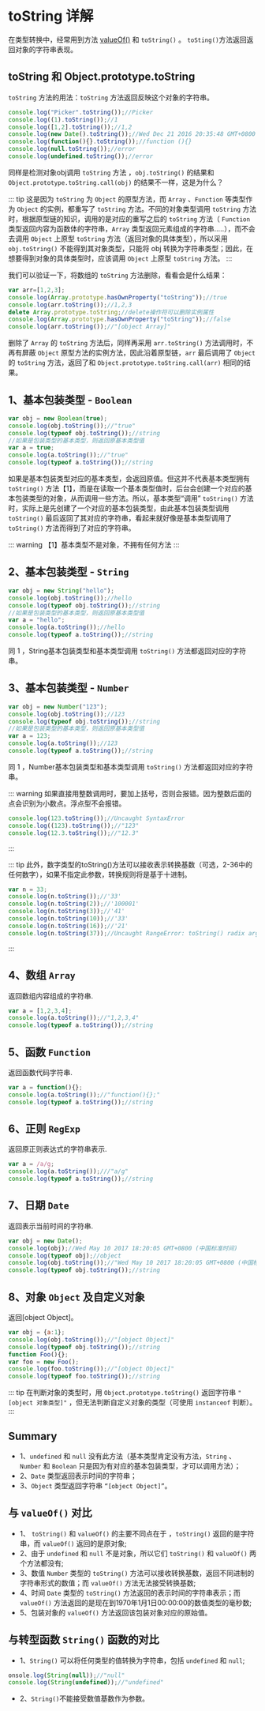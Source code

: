 # toString 详解

在类型转换中，经常用到方法 [valueOf()](/base/valueOf) 和 `toString()` 。 `toSting()`方法返回返回对象的字符串表现。

## toString 和 Object.prototype.toString

`toString` 方法的用法：`toString` 方法返回反映这个对象的字符串。

```js
console.log("Picker".toString());//Picker
console.log((1).toString());//1
console.log([1,2].toString());//1,2
console.log(new Date().toString());//Wed Dec 21 2016 20:35:48 GMT+0800 (中国标准时间)
console.log(function(){}.toString());//function (){}
console.log(null.toString());//error
console.log(undefined.toString());//error
```

同样是检测对象obj调用 `toString` 方法 ，`obj.toString()` 的结果和 `Object.prototype.toString.call(obj)` 的结果不一样，这是为什么？

::: tip
这是因为 `toString` 为 `Object` 的原型方法，而 `Array` 、`Function` 等类型作为 `Object` 的实例，都重写了 `toString` 方法。不同的对象类型调用 `toString` 方法时，根据原型链的知识，调用的是对应的重写之后的 `toString` 方法（ `Function` 类型返回内容为函数体的字符串，`Array` 类型返回元素组成的字符串.....），而不会去调用 `Object` 上原型 `toString` 方法（返回对象的具体类型），所以采用 `obj.toString()` 不能得到其对象类型，只能将 obj 转换为字符串类型；因此，在想要得到对象的具体类型时，应该调用 `Object` 上原型 `toString` 方法。
:::

我们可以验证一下，将数组的 `toString` 方法删除，看看会是什么结果：

```js
var arr=[1,2,3];
console.log(Array.prototype.hasOwnProperty("toString"));//true
console.log(arr.toString());//1,2,3
delete Array.prototype.toString;//delete操作符可以删除实例属性
console.log(Array.prototype.hasOwnProperty("toString"));//false
console.log(arr.toString());//"[object Array]"
```

删除了 `Array` 的 `toString` 方法后，同样再采用 `arr.toString()` 方法调用时，不再有屏蔽 `Object` 原型方法的实例方法，因此沿着原型链，`arr` 最后调用了 `Object` 的 `toString` 方法，返回了和 `Object.prototype.toString.call(arr)` 相同的结果。

## 1、基本包装类型 - `Boolean`

```js
var obj = new Boolean(true);
console.log(obj.toString());//"true"
console.log(typeof obj.toString());//string
//如果是包装类型的基本类型，则返回原基本类型值
var a = true;
console.log(a.toString());//"true"
console.log(typeof a.toString());//string
```

如果是基本包装类型对应的基本类型，会返回原值。但这并不代表基本类型拥有 `toString()` 方法【1】，而是在读取一个基本类型值时，后台会创建一个对应的基本包装类型的对象，从而调用一些方法。所以，基本类型“调用” `toString()` 方法时，实际上是先创建了一个对应的基本包装类型，由此基本包装类型调用 `toString()` 最后返回了其对应的字符串，看起来就好像是基本类型调用了 `toString()` 方法而得到了对应的字符串。

::: warning
【1】基本类型不是对象，不拥有任何方法
:::

## 2、基本包装类型 - `String`

```js
var obj = new String("hello");
console.log(obj.toString());//hello
console.log(typeof obj.toString());//string
//如果是包装类型的基本类型，则返回原基本类型值
var a = "hello";
console.log(a.toString());//hello
console.log(typeof a.toString());//string
```

同 1 ，String基本包装类型和基本类型调用 `toString()` 方法都返回对应的字符串。

## 3、基本包装类型 - `Number`

```js
var obj = new Number("123");
console.log(obj.toString());//123
console.log(typeof obj.toString());//string
//如果是包装类型的基本类型，则返回原基本类型值
var a = 123;
console.log(a.toString());//123
console.log(typeof a.toString());//string
```

同 1 ，Number基本包装类型和基本类型调用 `toString()` 方法都返回对应的字符串。

::: warning
如果直接用整数调用时，要加上括号，否则会报错。因为整数后面的点会识别为小数点。浮点型不会报错。

```js
console.log(123.toString());//Uncaught SyntaxError
console.log((123).toString());//"123"
console.log(12.3.toString());//"12.3"
```

:::

::: tip
此外，数字类型的toString()方法可以接收表示转换基数（可选，2-36中的任何数字），如果不指定此参数，转换规则将是基于十进制。

```js
var n = 33;
console.log(n.toString());//'33'
console.log(n.toString(2));//'100001'
console.log(n.toString(3));//'41'
console.log(n.toString(10));//'33'
console.log(n.toString(16));//'21'
console.log(n.toString(37));//Uncaught RangeError: toString() radix argument must be between 2 and 36
```

:::

## 4、数组 `Array`

返回数组内容组成的字符串.

```js
var a = [1,2,3,4];
console.log(a.toString());//"1,2,3,4"
console.log(typeof a.toString());//string
```

## 5、函数 `Function`

返回函数代码字符串.

```js
var a = function(){};
console.log(a.toString());//"function(){};"
console.log(typeof a.toString());//string
```

## 6、正则 `RegExp`

返回原正则表达式的字符串表示.

```js
var a = /a/g;
console.log(a.toString());///"a/g"
console.log(typeof a.toString());//string
```

## 7、日期 `Date`

返回表示当前时间的字符串.

```js
var obj = new Date();
console.log(obj);//Wed May 10 2017 18:20:05 GMT+0800 (中国标准时间)
console.log(typeof obj);//object
console.log(obj.toString());//"Wed May 10 2017 18:20:05 GMT+0800 (中国标准时间)"
console.log(typeof obj.toString());//string
```

## 8、对象 `Object` 及自定义对象

返回[object Object]。

```js
var obj = {a:1};
console.log(obj.toString());//"[object Object]"
console.log(typeof obj.toString());//string
function Foo(){};
var foo = new Foo();
console.log(foo.toString());//"[object Object]"
console.log(typeof foo.toString());//string
```

::: tip
在判断对象的类型时，用 `Object.prototype.toString()` 返回字符串 `"[object 对象类型]"` ，但无法判断自定义对象的类型（可使用 `instanceof` 判断）。
:::

## Summary

* 1、`undefined` 和 `null` 没有此方法（基本类型肯定没有方法，`String` 、 `Number` 和 `Boolean` 只是因为有对应的基本包装类型，才可以调用方法）；
* 2、`Date` 类型返回表示时间的字符串；
* 3、`Object` 类型返回字符串 `“[object Object]”`。

## 与 `valueOf()` 对比

* 1、 `toString()`  和 `valueOf()` 的主要不同点在于 ，`toString()` 返回的是字符串，而 `valueOf()` 返回的是原对象;
* 2、由于 `undefined` 和 `null` 不是对象，所以它们 `toString()` 和 `valueOf()` 两个方法都没有;
* 3、数值 `Number` 类型的 `toString()`  方法可以接收转换基数，返回不同进制的字符串形式的数值；而 `valueOf()` 方法无法接受转换基数;
* 4、时间 `Date` 类型的 `toString()` 方法返回的表示时间的字符串表示；而 `valueOf()` 方法返回的是现在到1970年1月1日00:00:00的数值类型的毫秒数;
* 5、包装对象的 `valueOf()` 方法返回该包装对象对应的原始值。

## 与转型函数 `String()` 函数的对比

* 1、`String()` 可以将任何类型的值转换为字符串，包括 `undefined` 和 `null`;

```js
onsole.log(String(null));//"null"
console.log(String(undefined));//"undefined"
```

* 2、`String()`不能接受数值基数作为参数。

